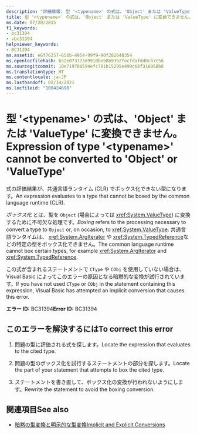 ```yaml
---
description: "詳細情報: 型 '<typename>' の式は、'Object' または 'ValueType' に変換できません"
title: 型 '<typename>' の式は、'Object' または 'ValueType' に変換できません。
ms.date: 07/20/2015
f1_keywords:
- bc31394
- vbc31394
helpviewer_keywords:
- BC31394
ms.assetid: e6f76257-65bb-4954-99f9-90f282648354
ms.openlocfilehash: b52e073173d9910beb8b93b2fecfdafdd0cb7c56
ms.sourcegitcommit: 10e719780594efc781b15295e499c66f316068b8
ms.translationtype: HT
ms.contentlocale: ja-JP
ms.lasthandoff: 02/14/2021
ms.locfileid: "100424698"
---
```

# <a name="expression-of-type-typename-cannot-be-converted-to-object-or-valuetype"></a><span data-ttu-id="eea98-103">型 '\<typename>' の式は、'Object' または 'ValueType' に変換できません。</span><span class="sxs-lookup"><span data-stu-id="eea98-103">Expression of type '\<typename>' cannot be converted to 'Object' or 'ValueType'</span></span>

<span data-ttu-id="eea98-104">式の評価結果が、共通言語ランタイム (CLR) でボックス化できない型になります。</span><span class="sxs-lookup"><span data-stu-id="eea98-104">An expression evaluates to a type that cannot be boxed by the common language runtime (CLR).</span></span>  
  
 <span data-ttu-id="eea98-105">*ボックス化* とは、型を `Object` (場合によっては <xref:System.ValueType>) に変換するために不可欠な処理です。</span><span class="sxs-lookup"><span data-stu-id="eea98-105">*Boxing* refers to the processing necessary to convert a type to `Object` or, on occasion, to <xref:System.ValueType>.</span></span> <span data-ttu-id="eea98-106">共通言語ランタイムは、 <xref:System.ArgIterator> や <xref:System.TypedReference>などの特定の型をボックス化できません。</span><span class="sxs-lookup"><span data-stu-id="eea98-106">The common language runtime cannot box certain types, for example <xref:System.ArgIterator> and <xref:System.TypedReference>.</span></span>  
  
 <span data-ttu-id="eea98-107">この式が含まれるステートメントで `CType` や `CObj` を使用していない場合は、Visual Basic によってこのエラーの原因となる暗黙的な変換が試行されています。</span><span class="sxs-lookup"><span data-stu-id="eea98-107">If you have not used `CType` or `CObj` in the statement containing this expression, Visual Basic has attempted an implicit conversion that causes this error.</span></span>  
  
 <span data-ttu-id="eea98-108">**エラー ID:** BC31394</span><span class="sxs-lookup"><span data-stu-id="eea98-108">**Error ID:** BC31394</span></span>  
  
## <a name="to-correct-this-error"></a><span data-ttu-id="eea98-109">このエラーを解決するには</span><span class="sxs-lookup"><span data-stu-id="eea98-109">To correct this error</span></span>  
  
1. <span data-ttu-id="eea98-110">問題の型に評価される式を探します。</span><span class="sxs-lookup"><span data-stu-id="eea98-110">Locate the expression that evaluates to the cited type.</span></span>  
  
2. <span data-ttu-id="eea98-111">問題の型のボックス化を試行するステートメントの部分を探します。</span><span class="sxs-lookup"><span data-stu-id="eea98-111">Locate the part of your statement that attempts to box the cited type.</span></span>  
  
3. <span data-ttu-id="eea98-112">ステートメントを書き直して、ボックス化の変換が行われないようにします。</span><span class="sxs-lookup"><span data-stu-id="eea98-112">Rewrite the statement to avoid the boxing conversion.</span></span>  
  
## <a name="see-also"></a><span data-ttu-id="eea98-113">関連項目</span><span class="sxs-lookup"><span data-stu-id="eea98-113">See also</span></span>

- [<span data-ttu-id="eea98-114">暗黙の型変換と明示的な型変換</span><span class="sxs-lookup"><span data-stu-id="eea98-114">Implicit and Explicit Conversions</span></span>](../programming-guide/language-features/data-types/implicit-and-explicit-conversions.md)
